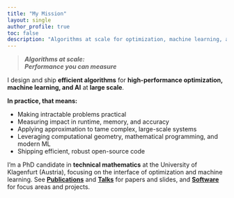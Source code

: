 ```yaml
---
title: "My Mission"
layout: single
author_profile: true
toc: false
description: "Algorithms at scale for optimization, machine learning, and AI"
---
```


> ***Algorithms at scale:***  
> ***Performance you can measure***

I design and ship **efficient algorithms** for **high-performance optimization, machine learning, and AI** at **large scale**.

**In practice, that means:**
- Making intractable problems practical
- Measuring impact in runtime, memory, and accuracy
- Applying approximation to tame complex, large-scale systems
- Leveraging computational geometry, mathematical programming, and modern ML
- Shipping efficient, robust open-source code

I’m a PhD candidate in **technical mathematics** at the University of Klagenfurt (Austria), focusing on the interface of optimization and machine learning. See [**Publications**](/publications/) and [**Talks**](/talks/) for papers and slides, and [**Software**](/software/) for focus areas and projects.

